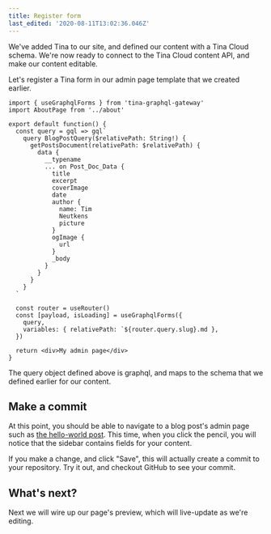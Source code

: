 ```yaml
---
title: Register form
last_edited: '2020-08-11T13:02:36.046Z'
---
```


We've added Tina to our site, and defined our content with a Tina Cloud schema. We're now ready to connect to the Tina Cloud content API, and make our content editable.

Let's register a Tina form in our admin page template that we created earlier.

```jsx,copy
import { useGraphqlForms } from 'tina-graphql-gateway'
import AboutPage from '../about'

export default function() {
  const query = gql => gql`
    query BlogPostQuery($relativePath: String!) {
      getPostsDocument(relativePath: $relativePath) {
        data {
          __typename
          ... on Post_Doc_Data {
            title
            excerpt
            coverImage
            date
            author {
              name: Tim
              Neutkens
              picture
            }
            ogImage {
              url
            }
            _body
          }
        }
      }
    }
  `

  const router = useRouter()
  const [payload, isLoading] = useGraphqlForms({
    query,
    variables: { relativePath: `${router.query.slug}.md },
  })

  return <div>My admin page</div>
}
```

The query object defined above is graphql, and maps to the schema that we defined earlier for our content.

## Make a commit

At this point, you should be able to navigate to a blog post's admin page such as [the hello-world post](http://localhost:3000/posts/hello-world). This time, when you click the pencil, you will notice that the sidebar contains fields for your content.

If you make a change, and click "Save", this will actually create a commit to your repository. Try it out, and checkout GitHub to see your commit.

## What's next?

Next we will wire up our page's preview, which will live-update as we're editing.
